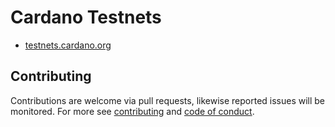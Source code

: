 # Cardano Testnets

* [testnets.cardano.org](https://testnets.cardano.org/)

## Contributing

Contributions are welcome via pull requests, likewise reported issues will be monitored. For more see [contributing](docs/contributing.md) and [code of conduct](docs/code_of_conduct.md).
